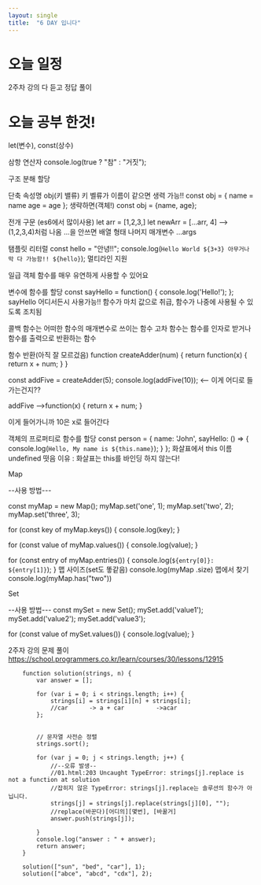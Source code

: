 ```yaml
---
layout: single
title:  "6 DAY 입니다"
---
```


# 오늘 일정
2주차 강의 다 듣고 정답 풀이


# 오늘 공부 한것!
let(변수), const(상수)

삼항 연산자
console.log(true ? "참" : "거짓");

구조 분해 할당

단축 속성명
obj(키 밸류) 키 벨류가 이름이 같으면 생력 가능!!
const obj = {
     name = name
     age = age
};
생략하면(객체!)
const obj = {name, age};

전개 구문 (es6에서 많이사용)
let arr = [1,2,3,]
let newArr = [...arr, 4]    -->    (1,2,3,4)처럼 나옴
...을 안쓰면 배열 형태
나머지 매개변수
...args


탬플릿 리터럴
const hello = "안녕!!";
console.log(`Hello World ${3+3} 아무거나 막 다 가능함!! ${hello}`);
멀티라인 지원 


일급 객체 
함수를 매우 유연하게 사용할 수 있어요


변수에 함수를 할당
const sayHello = function() {
  console.log('Hello!');
};
sayHello 어디서든시 사용가능!! 
함수가 마치 값으로 취급, 함수가 나중에 사용될  수 있도록 조치됨

콜백 함수는 어떠한 함수의 매개변수로 쓰이는 함수
고차 함수는 함수를 인자로 받거나 함수를 출력으로 반환하는 함수


함수 반환(아직 잘 모르겄음)
function createAdder(num) {
  return function(x) {
    return x + num;
  }
}

const addFive = createAdder(5);
console.log(addFive(10)); <-- 이게 어디로 들가는건지??


addFive -->function(x) {
    return x + num;
  } 
  
  이게 들어가니까 10은 x로 들어간다


객체의 프로퍼티로 함수를 할당
        const person = {
            name: 'John',
            sayHello: () => {
                console.log(`Hello, My name is ${this.name}`);
            }
        };
화살표에서 this 이름 undefined 떳음
이유 : 화살표는 this를 바인딩 하지 않는다!


Map


--사용 방법---

const myMap = new Map();
myMap.set('one', 1);
myMap.set('two', 2);
myMap.set('three', 3);


for (const key of myMap.keys()) {
  console.log(key);
}

for (const value of myMap.values()) {
  console.log(value);
}

for (const entry of myMap.entries()) {
  console.log(`${entry[0]}: ${entry[1]}`);
}
맵 사이즈(set도 똫같음)
console.log(myMap .size)
맵에서 찾기
console.log(myMap.has("two"))


Set


--사용 방법---
const mySet = new Set();
mySet.add('value1');
mySet.add('value2');
mySet.add('value3');

for (const value of mySet.values()) {
  console.log(value);
}



2주자 강의 문제 풀이
https://school.programmers.co.kr/learn/courses/30/lessons/12915

        function solution(strings, n) {
            var answer = [];

            for (var i = 0; i < strings.length; i++) {
                strings[i] = strings[i][n] + strings[i];
                //car      -> a + car         ->acar 
            };


            // 문자열 사전순 정렬
            strings.sort();

            for (var j = 0; j < strings.length; j++) {
                //--오류 발생--
                //01.html:203 Uncaught TypeError: strings[j].replace is not a function at solution 
                //잡히지 않은 TypeError: strings[j].replace는 솔루션의 함수가 아닙니다.
                strings[j] = strings[j].replace(strings[j][0], "");
                //replace(바꾼다)[어디의][몇번], [바꿀거]
                answer.push(strings[j]);

            }
            console.log("answer : " + answer);
            return answer;
        }

        solution(["sun", "bed", "car"], 1);
        solution(["abce", "abcd", "cdx"], 2);


        
